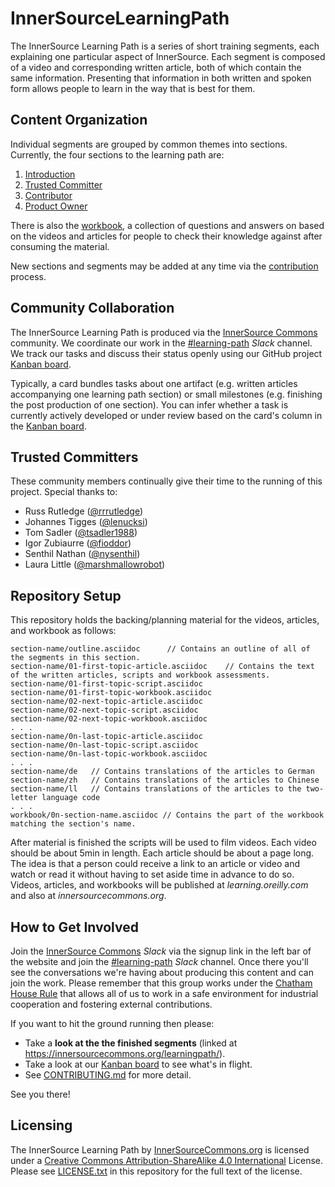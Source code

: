 # InnerSourceLearningPath

The InnerSource Learning Path is a series of short training segments, each explaining one particular aspect of InnerSource.
Each segment is composed of a video and corresponding written article, both of which contain the same information.
Presenting that information in both written and spoken form allows people to learn in the way that is best for them.

## Content Organization

Individual segments are grouped by common themes into sections.
Currently, the four sections to the learning path are:

  1. [Introduction](http://innersourcecommons.org/learn/learning-path/introduction/)
  1. [Trusted Committer](http://innersourcecommons.org/learn/learning-path/trusted-committer/)
  1. [Contributor](http://innersourcecommons.org/learn/learning-path/contributor/)
  1. [Product Owner](http://innersourcecommons.org/learn/learning-path/product-owner/)
 
There is also the [workbook](workbook/), a collection of questions and answers on based on the videos and articles for people to check their knowledge against after consuming the material.

New sections and segments may be added at any time via the [contribution] process.

## Community Collaboration

The InnerSource Learning Path is produced via the [InnerSource Commons] community.
We coordinate our work in the [#learning-path] _Slack_ channel.
We track our tasks and discuss their status openly using our GitHub project [Kanban board].

Typically, a card bundles tasks about one artifact (e.g. written articles accompanying one learning path section) or small milestones (e.g. finishing the post production of one section). 
You can infer whether a task is currently actively developed or under review based on the card's column in the [Kanban board].

## Trusted Committers

These community members continually give their time to the running of this project.
Special thanks to:

* Russ Rutledge ([@rrrutledge])
* Johannes Tigges ([@lenucksi])
* Tom Sadler ([@tsadler1988])
* Igor Zubiaurre ([@fioddor])
* Senthil Nathan ([@nysenthil])
* Laura Little ([@marshmallowrobot])

## Repository Setup

This repository holds the backing/planning material for the videos, articles, and workbook as follows:

```
section-name/outline.asciidoc      // Contains an outline of all of the segments in this section.
section-name/01-first-topic-article.asciidoc    // Contains the text of the written articles, scripts and workbook assessments.
section-name/01-first-topic-script.asciidoc
section-name/01-first-topic-workbook.asciidoc
section-name/02-next-topic-article.asciidoc
section-name/02-next-topic-script.asciidoc
section-name/02-next-topic-workbook.asciidoc
. . .
section-name/0n-last-topic-article.asciidoc
section-name/0n-last-topic-script.asciidoc
section-name/0n-last-topic-workbook.asciidoc
. . .
section-name/de   // Contains translations of the articles to German
section-name/zh   // Contains translations of the articles to Chinese
section-name/ll   // Contains translations of the articles to the two-letter language code
. . .
workbook/0n-section-name.asciidoc // Contains the part of the workbook matching the section's name.
```

After material is finished the scripts will be used to film videos.
Each video should be about 5min in length.
Each article should be about a page long.
The idea is that a person could receive a link to an article or video and watch or read it without having to set aside time in advance to do so. 
Videos, articles, and workbooks will be published at _learning.oreilly.com_ and also at _innersourcecommons.org_.

## How to Get Involved

Join the [InnerSource Commons] _Slack_ via the signup link in the left bar of the website and join the [#learning-path] _Slack_ channel.
Once there you'll see the conversations we're having about producing this content and can join the work.
Please remember that this group works under the [Chatham House Rule] that allows all of us to work in a safe environment for industrial cooperation and fostering external contributions.

If you want to hit the ground running then please:

* Take a **look at the the finished segments** (linked at https://innersourcecommons.org/learningpath/).
* Take a look at our [Kanban board] to see what's in flight.
* See [CONTRIBUTING.md][contribution] for more detail.

See you there!

[Kanban board]: https://github.com/InnerSourceCommons/InnerSourceLearningPath/projects/1
[InnerSource Commons]: http://www.innersourcecommons.org/
[#learning-path]: https://innersourcecommons.slack.com/messages/CARTU4XV2
[Chatham House Rule]: https://www.chathamhouse.org/chatham-house-rule

## Licensing
The InnerSource Learning Path by [InnerSourceCommons.org](http://innersourcecommons.org) is licensed under a [Creative Commons Attribution-ShareAlike 4.0 International](http://creativecommons.org/licenses/by-sa/4.0/) License.
Please see [LICENSE.txt] in this repository for the full text of the license.

[@rrrutledge]: https://github.com/rrrutledge
[@lenucksi]: https://github.com/lenucksi
[@tsadler1988]: https://github.com/tsadler1988
[@fioddor]: https://github.com/fioddor
[@nysenthil]: https://github.com/nysenthil
[@marshmallowrobot]: https://github.com/marshmallowrobot
[contribution]: ./CONTRIBUTING.md
[LICENSE.txt]: ./LICENSE.txt
